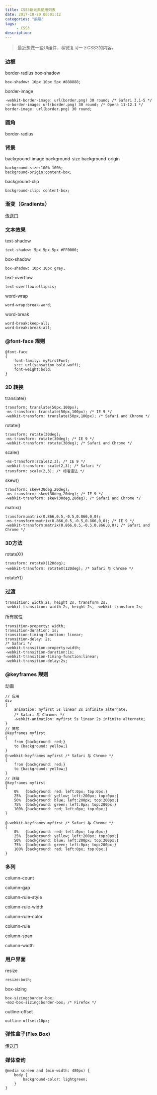 ```yaml
---
title: CSS3新元素使用列表
date: 2017-10-20 00:01:12
categories: "前端"
tags:
     - CSS3
description:
---
```


> 最近想做一些UI组件，稍微复习一下CSS3的内容。
<!--more-->

### 边框
border-radius
box-shadow
```
box-shadow: 10px 10px 5px #888888;
```
border-image
```
-webkit-border-image: url(border.png) 30 round; /* Safari 3.1-5 */
-o-border-image: url(border.png) 30 round; /* Opera 11-12.1 */
border-image: url(border.png) 30 round;

```
### 圆角
border-radius

### 背景
background-image
background-size
background-origin
```
background-size:100% 100%;
background-origin:content-box;
```
background-clip
```
background-clip: content-box;
```

### 渐变（Gradients）
[传送门](http://www.runoob.com/css3/css3-gradients.html)

### 文本效果
text-shadow
```
text-shadow: 5px 5px 5px #FF0000;
```
box-shadow
```
box-shadow: 10px 10px grey;
```
text-overflow
```
text-overflow:ellipsis;
```
word-wrap
```
word-wrap:break-word;
```
word-break
```
word-break:keep-all;
word-break:break-all;
```

### @font-face 规则
```
@font-face
{
    font-family: myFirstFont;
    src: url(sansation_bold.woff);
    font-weight:bold;
}
```
### 2D 转换
translate()
```
transform: translate(50px,100px);
-ms-transform: translate(50px,100px); /* IE 9 */
-webkit-transform: translate(50px,100px); /* Safari and Chrome */
```
rotate()
```
transform: rotate(30deg);
-ms-transform: rotate(30deg); /* IE 9 */
-webkit-transform: rotate(30deg); /* Safari and Chrome */
```
scale()
```
-ms-transform:scale(2,3); /* IE 9 */
-webkit-transform: scale(2,3); /* Safari */
transform: scale(2,3); /* 标准语法 */
```
skew()
```
transform: skew(30deg,20deg);
-ms-transform: skew(30deg,20deg); /* IE 9 */
-webkit-transform: skew(30deg,20deg); /* Safari and Chrome */
```
matrix()
```
transform:matrix(0.866,0.5,-0.5,0.866,0,0);
-ms-transform:matrix(0.866,0.5,-0.5,0.866,0,0); /* IE 9 */
-webkit-transform:matrix(0.866,0.5,-0.5,0.866,0,0); /* Safari and Chrome */
```

### 3D方法
rotateX()
```
transform: rotateX(120deg);
-webkit-transform: rotateX(120deg); /* Safari 与 Chrome */
```
rotateY()

### 过渡
```
transition: width 2s, height 2s, transform 2s;
-webkit-transition: width 2s, height 2s, -webkit-transform 2s;
```
所有属性
```
transition-property: width;
transition-duration: 1s;
transition-timing-function: linear;
transition-delay: 2s;
/* Safari */
-webkit-transition-property:width;
-webkit-transition-duration:1s;
-webkit-transition-timing-function:linear;
-webkit-transition-delay:2s;
```

### @keyframes 规则
动画
```
// 应用
div
{
    animation: myfirst 5s linear 2s infinite alternate;
    /* Safari 与 Chrome: */
    -webkit-animation: myfirst 5s linear 2s infinite alternate;
}
// 简写
@keyframes myfirst
{
    from {background: red;}
    to {background: yellow;}
}
@-webkit-keyframes myfirst /* Safari 与 Chrome */
{
    from {background: red;}
    to {background: yellow;}
}
// 详细
@keyframes myfirst
{
    0%   {background: red; left:0px; top:0px;}
    25%  {background: yellow; left:200px; top:0px;}
    50%  {background: blue; left:200px; top:200px;}
    75%  {background: green; left:0px; top:200px;}
    100% {background: red; left:0px; top:0px;}
}

@-webkit-keyframes myfirst /* Safari 与 Chrome */
{
    0%   {background: red; left:0px; top:0px;}
    25%  {background: yellow; left:200px; top:0px;}
    50%  {background: blue; left:200px; top:200px;}
    75%  {background: green; left:0px; top:200px;}
    100% {background: red; left:0px; top:0px;}
}
```

### 多列
column-count

column-gap

column-rule-style

column-rule-width

column-rule-color

column-rule

column-span

column-width

### 用户界面
resize
```
resize:both;
```
box-sizing
```
box-sizing:border-box;
-moz-box-sizing:border-box; /* Firefox */
```
outline-offset
```
outline-offset:10px;
```

### 弹性盒子(Flex Box)
[传送门](http://www.runoob.com/css3/css3-flexbox.html)

### 媒体查询
```
@media screen and (min-width: 480px) {
    body {
        background-color: lightgreen;
    }
}
```
